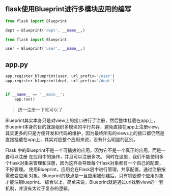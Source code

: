 flask使用Blueprint进行多模块应用的编写
-----------------------------------


```python
from flask import Blueprint

dept = Blueprint('dept', __name__,)
```


```python
from flask import Blueprint

user = Blueprint('user', __name__,)
```

app.py
---------------
```python
app.register_blueprint(user, url_prefix='/user')
app.register_blueprint(dept, url_prefix='/dept')


if __name__ == '__main__':
    app.run()
```

> 统一注册一下就可以了


Blueprint其实本身只是对view上的接口进行了注册，然后整体挂载在app上，Blueprint本身的目的就是组织多模块的平行共存，避免直接在app上注册view，其实更多的只是方便开发和代码的维护，因为最终所有的views上的接口都仍然是直接挂载在app上，其实对应整个应用来说，没有什么明显的区别。

Flask 中的Blueprint不是一个可插拨的应用，因为它不是一个真正的应用，而是一套可以注册 在应用中的操作，并且可以注册多次。
同时在这里，我们不能使用多个flask对象来管理和注册，因为这样会导致每个flask对象都有一个自己的配置，不好管理。
使用Blueprint，应用会在Flask层中进行管理，共享配置，通过注册按需改变应用 对象。Blueprint的缺点是一旦应用被创建后，只有销毁整个应用对象才能注销lueprint。
综合以上，简单来说，Blueprint就是通过url找到view的一套机制，并没有太过于复杂的逻辑。
